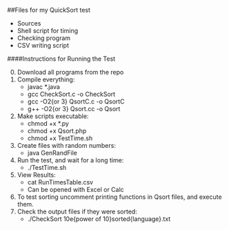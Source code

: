 ##Files for my QuickSort test

- Sources
- Shell script for timing
- Checking program
- CSV writing script

####Instructions for Running the Test

0. Download all programs from the repo
0. Compile everything:
	* javac *.java
	* gcc CheckSort.c -o CheckSort
	* gcc -O2{or 3} QsortC.c -o QsortC
	* g++ -O2{or 3} Qsort.cc -o Qsort
0. Make scripts executable:
	* chmod +x *.py
	* chmod +x Qsort.php
	* chmod +x TestTime.sh
0. Create files with random numbers:
	* java GenRandFile
0. Run the test, and wait for a long time:
	* ./TestTime.sh
0. View Results:
	* cat RunTimesTable.csv
	* Can be opened with Excel or Calc
0. To test sorting uncomment printing functions in Qsort files, and execute them.
0. Check the output files if they were sorted:
	* ./CheckSort 10e{power of 10}sorted{language}.txt
	

